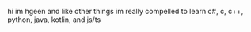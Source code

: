 hi im hgeen and like other things
im really compelled to learn c#, c, c++, python, java, kotlin, and js/ts
